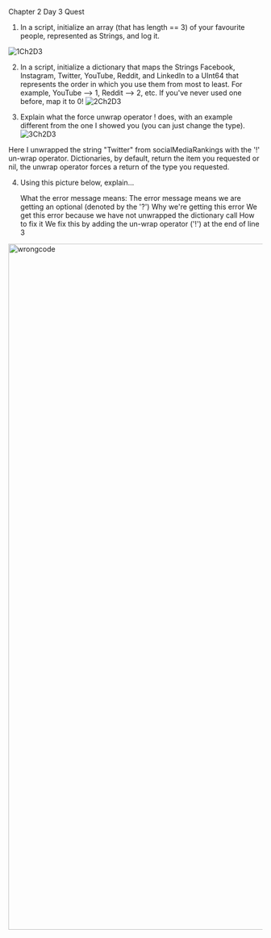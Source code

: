 Chapter 2 Day 3 Quest

1. In a script, initialize an array (that has length == 3) of your favourite people, represented as Strings, and log it.

![1Ch2D3](https://user-images.githubusercontent.com/100004665/156101640-f5e7a2b5-4110-4e41-ae6c-44a1fa31da40.PNG)

2. In a script, initialize a dictionary that maps the Strings Facebook, Instagram, Twitter, YouTube, Reddit, and LinkedIn to a UInt64 that represents the order in which you use them from most to least. For example, YouTube --> 1, Reddit --> 2, etc. If you've never used one before, map it to 0!
![2Ch2D3](https://user-images.githubusercontent.com/100004665/156101645-28cd9dfb-aa15-4f0b-ac66-448a00ee83de.png)

3. Explain what the force unwrap operator ! does, with an example different from the one I showed you (you can just change the type).
![3Ch2D3](https://user-images.githubusercontent.com/100004665/156101653-2786bb35-dd21-49e3-b1aa-8d416d4e6665.PNG)

  Here I unwrapped the string "Twitter" from socialMediaRankings with the '!' un-wrap operator. Dictionaries, by default, return the item you requested or nil, the unwrap operator   forces a return of the type you requested.
 
 4. Using this picture below, explain...

    What the error message means:
      The error message means we are getting an optional (denoted by the '?')
    Why we're getting this error
      We get this error because we have not unwrapped the dictionary call
    How to fix it
      We fix this by adding the un-wrap operator ('!') at the end of line 3
<img width="1361" alt="wrongcode" src="https://user-images.githubusercontent.com/100004665/156102019-2b365724-07ca-469e-95aa-365d94037368.png">
